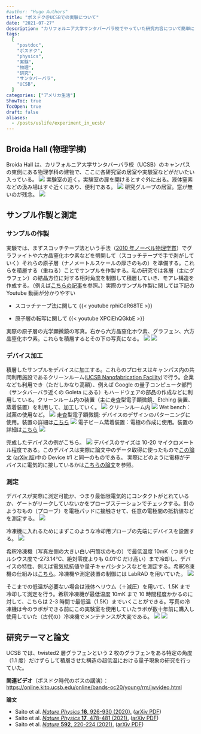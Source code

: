 ```yaml
---
#author: "Hugo Authors"
title: "ポスドク＠UCSBでの実験について"
date: "2021-07-27"
description: "カリフォルニア大学サンタバーバラ校でやっていた研究内容について簡単にご紹介"
tags:
  [
    "postdoc",
    "ポスドク",
    "physics",
    "実験",
    "物理",
    "研究",
    "サンタバーバラ",
    "UCSB",
  ]
categories: ["アメリカ生活"]
ShowToc: true
TocOpen: true
draft: false
aliases:
  - /posts/uslife/experiment_in_ucsb/
---
```


## Broida Hall (物理学棟)

Broida Hall は、カリフォルニア大学サンタバーバラ校（UCSB）のキャンパスの東側にある物理学科の建物で、ここに各研究室の居室や実験室などがだいたい入っている。
![](images/2021-07-25-20-18-28.png#center)
実験室の近く。実験室の扉を開けるとすぐ外に出る。液体窒素などの汲み場はすぐ近くにあり、便利である。
![](images/2021-07-25-12-01-09.png#center)
研究グループの居室。窓が無いのが残念。
![](images/2021-07-25-12-06-35.png#center)

## サンプル作製と測定

### サンプルの作製

実験では、まずスコッチテープ法という手法（[2010 年ノーベル物理学賞](https://www.nobelprize.org/prizes/physics/2010/press-release/)）でグラファイトや六方晶窒化ホウ素などを劈開して（スコッチテープで手で剥がしていく）それらの原子層（ナノメートルスケールの厚さのもの）を準備する。これらを積層する（重ねる）ことでサンプルを作製する。私の研究では各層（主にグラフェン）の結晶方位に対する相対角度を制御して積層していき、モアレ構造を作成する。（例えば[こちらの記事](https://www.quantamagazine.org/how-twisted-graphene-became-the-big-thing-in-physics-20190430/)を参照。）実際のサンプル作製に関しては下記の Youtube 動画が分かりやすい

- スコッチテープ法に関して
  {{< youtube rphiCdR68TE >}}

- 原子層の転写に関して
  {{< youtube XPCiEhQGkbE >}}

実際の原子層の光学顕微鏡の写真。右から六方晶窒化ホウ素、グラフェン、六方晶窒化ホウ素。これらを積層するとその下の写真になる。
![](images/2021-07-25-12-36-19.png#center)
![](images/2021-07-25-12-38-33.png#center)

### デバイス加工

積層したサンプルをデバイスに加工する。これらのプロセスはキャンパス内の共同利用施設であるクリーンルーム([UCSB Nanofabrication Facility](https://www.nanotech.ucsb.edu/))で行う。企業なども利用でき（ただしかなり高額）、例えば Google の量子コンピュータ部門（サンタバーバラ近くの Goleta にある）もハードウェアの部品の作成などに利用している。クリーンルーム内の装置（主に走査型電子顕微鏡、Etching 装置、蒸着装置）を利用して、加工していく。
![](images/2021-07-25-20-25-52.png#center)
クリーンルーム内
![](images/2021-07-25-12-15-45.png#center)
Wet bench：試薬の使用など。
![](images/2021-07-25-11-54-10.png#center)
走査型電子顕微鏡: デバイスのデザインのパターニングに使用。装置の詳細は[こちら](<https://wiki.nanotech.ucsb.edu/wiki/Field_Emission_SEM_1_(FEI_Sirion)>)
![](images/2021-07-25-11-53-16.png#center)
電子ビーム蒸着装置：電極の作成に使用。装置の詳細は[こちら](<https://wiki.nanotech.ucsb.edu/wiki/E-Beam_4_(CHA)>)
![](images/2021-07-25-11-54-36.png#center)

完成したデバイスの例がこちら。
![](images/2021-07-25-12-09-51.png#center)
デバイスのサイズは 10-20 マイクロメートル程度である。このデバイスは実際に論文中のデータ取得に使ったもので[この論文](https://www.nature.com/articles/s41567-020-0928-3) ([arXiv 版](https://arxiv.org/pdf/1911.13302.pdf))中の Device #1 と同一のものである。
実際にどのように電極がデバイスに電気的に接しているかは[こちらの論文](https://science.sciencemag.org/content/342/6158/614)を参照。

### 測定

デバイスが実際に測定可能か、つまり最低限電気的にコンタクトがとれているか、ゲートがリークしていないかをプローブステーションでチェックする。針のようなもの（プローブ）を電極パッドに接触させて、任意の電極間の抵抗値などを測定する。
![](images/2021-07-25-11-57-38.png#center)

冷凍機に入れるためにまずこのような冷却用プローブの先端にデバイスを設置する。
![](images/2021-07-25-12-40-51.png#center)

希釈冷凍機（写真左側の大きい白い円筒状のもの）で最低温度 10mK（つまりセルシウス度で-273.14℃、絶対零度よりも 0.01℃ だけ高い）まで冷却し、デバイスの特性、例えば電気抵抗値や量子キャパシタンスなどを測定する。希釈冷凍機の仕組みは[こちら](https://www.sci.osaka-cu.ac.jp/phys/ult/invitation/cryo/dr.html)。冷凍機や測定装置の制御には LabRAD を用いていた。
![](images/2021-07-25-12-18-01.png#center)

そこまでの低温が必要ない場合は液体ヘリウム（＋減圧）を用いて、1.5K まで冷却して測定を行う。希釈冷凍機が最低温度 10mK まで 10 時間程度かかるのに対して、こちらは 2-3 時間で最低温（1.5K）までいくことができる。写真の冷凍機は今のラボができる前にこの実験室を使用していたラボが数十年前に購入し使用していた（古代の）冷凍機でメンテナンスが大変である。
![](images/2021-07-25-12-14-07.png#center)
![](images/2021-07-25-12-04-31.png#center)

## 研究テーマと論文

UCSB では、twisted2 層グラフェンという 2 枚のグラフェンをある特定の角度（1.1 度）だけずらして積層させた構造の超低温における量子現象の研究を行っていた。

**関連ビデオ**（ポスドク時代のボスの講演）：https://online.kitp.ucsb.edu/online/bands-oc20/young/rm/jwvideo.html

**論文**

- Saito et al. [_Nature Physics_ **16**, 926-930 (2020).](https://www.nature.com/articles/s41567-020-0928-3) ([arXiv PDF](https://arxiv.org/pdf/1911.13302.pdf))
- Saito et al. [_Nature Physics_ **17**, 478-481 (2021).](https://www.nature.com/articles/s41567-020-01129-4) ([arXiv PDF](https://arxiv.org/pdf/2007.06115.pdf))
- Saito et al. [_Nature_ **592**, 220-224 (2021).](https://www.nature.com/articles/s41586-021-03409-2) ([arXiv PDF](https://arxiv.org/pdf/2008.10830.pdf))
